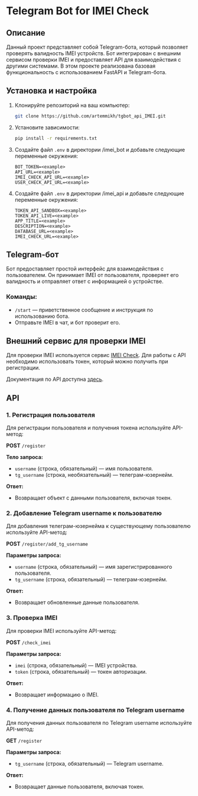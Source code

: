 # Telegram Bot for IMEI Check

## Описание

Данный проект представляет собой Telegram-бота, который позволяет проверять
валидность IMEI устройств. Бот интегрирован с внешним сервисом проверки IMEI и
предоставляет API для взаимодействия с другими системами. В этом проекте
реализована базовая функциональность с использованием FastAPI и Telegram-бота.

## Установка и настройка

1. Клонируйте репозиторий на ваш компьютер:
    ```bash
    git clone https://github.com/artemmikh/tgbot_api_IMEI.git
    ```

2. Установите зависимости:
    ```bash
    pip install -r requirements.txt
    ```

3. Создайте файл `.env` в директории /imei_bot и добавьте следующие переменные
   окружения:
    ```
    BOT_TOKEN=<example>
    API_URL=<example>
    IMEI_CHECK_API_URL=<example>
    USER_CHECK_API_URL=<example>
    ```

3. Создайте файл `.env` в директории /imei_api и добавьте следующие переменные
   окружения:
    ```
    TOKEN_API_SANDBOX=<example>
    TOKEN_API_LIVE=<example>
    APP_TITLE=<example>
    DESCRIPTION=<example>
    DATABASE_URL=<example>
    IMEI_CHECK_URL=<example>
    ```

## Telegram-бот

Бот предоставляет простой интерфейс для взаимодействия с пользователем. Он
принимает IMEI от пользователя, проверяет его валидность и отправляет ответ с
информацией о устройстве.

### Команды:

- `/start` — приветственное сообщение и инструкция по использованию бота.
- Отправьте IMEI в чат, и бот проверит его.

## Внешний сервис для проверки IMEI

Для проверки IMEI используется сервис [IMEI Check](https://imeicheck.net/). Для
работы с API необходимо использовать токен, который можно получить при
регистрации.

Документация по API доступна [здесь](https://imeicheck.net/promo-api).

## API

### 1. Регистрация пользователя

Для регистрации пользователя и получения токена используйте API-метод:

**POST** `/register`

**Тело запроса:**

- `username` (строка, обязательный) — имя пользователя.
- `tg_username` (строка, необязательный) — телеграм-юзернейм.

**Ответ:**

- Возвращает объект с данными пользователя, включая токен.

### 2. Добавление Telegram username к пользователю

Для добавления телеграм-юзернейма к существующему пользователю используйте
API-метод:

**POST** `/register/add_tg_username`

**Параметры запроса:**

- `username` (строка, обязательный) — имя зарегистрированного пользователя.
- `tg_username` (строка, обязательный) — телеграм-юзернейм.

**Ответ:**

- Возвращает обновленные данные пользователя.

### 3. Проверка IMEI

Для проверки IMEI используйте API-метод:

**POST** `/check_imei`

**Параметры запроса:**

- `imei` (строка, обязательный) — IMEI устройства.
- `token` (строка, обязательный) — токен авторизации.

**Ответ:**

- Возвращает информацию о IMEI.

### 4. Получение данных пользователя по Telegram username

Для получения данных пользователя по Telegram username используйте API-метод:

**GET** `/register`

**Параметры запроса:**

- `tg_username` (строка, обязательный) — Telegram username.

**Ответ:**

- Возвращает данные пользователя, включая токен.

